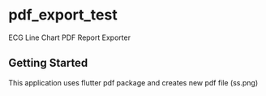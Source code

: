 # pdf_export_test

ECG Line Chart PDF Report Exporter
 
## Getting Started

This application uses flutter pdf package and creates new pdf file
(ss.png)